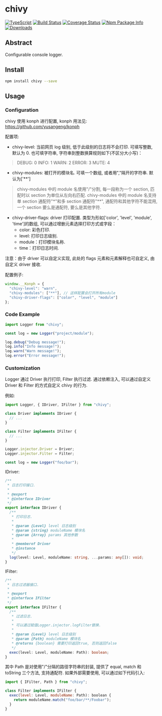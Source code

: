 # chivy

[![TypeScript](https://img.shields.io/badge/lang-typescript-blue.svg)](https://www.tslang.cn/) [![Build Status](https://travis-ci.org/yusangeng/chivy.svg?branch=master)](https://travis-ci.org/yusangeng/chivy) [![Coverage Status](https://coveralls.io/repos/github/yusangeng/chivy/badge.svg?branch=master)](https://coveralls.io/github/yusangeng/chivy?branch=master) [![Npm Package Info](https://badge.fury.io/js/chivy.svg)](https://www.npmjs.com/package/chivy) [![Downloads](https://img.shields.io/npm/dw/chivy.svg?style=flat)](https://www.npmjs.com/package/chivy)

## Abstract

Configurable console logger.

## Install

```bash
npm install chivy --save
```

## Usage

### Configuration

chivy 使用 konph 进行配置, konph 用法见: https://github.com/yusangeng/konph

配置项:

- chivy-level: 当前网页 log 级别, 低于此级别的日志将不会打印. 可填写整数, 默认为 0. 也可填字符串, 字符串到整数换算规则如下(不区分大小写)：

> DEBUG: 0
> INFO: 1
> WARN: 2
> ERROR: 3
> MUTE: 4

- chivy-modules: 被打开的模块名. 可填一个数组, 或者用","隔开的字符串. 默认为['**']

> chivy-modules 中的 module 名使用"/"分割, 每一段称为一个 section, 匹配时以 section 为单位从左向右匹配.
> chivy-modules 中的 module 名支持单 section 通配符"\*"和多 section 通配符"\*\*", 通配符和其他字符不能混用, 一个 section 要么是通配符, 要么是其他字符.

- chivy-driver-flags: driver 打印配置. 类型为形如['color', 'level', 'module', 'time']的数组, 可以通过增删元素选择打印方式或字段：
  - color: 彩色打印.
  - level: 打印日志级别.
  - module：打印模块名称.
  - time：打印日志时间.

注意：由于 driver 可以自定义实现, 此处的 flags 元素和元素解释也可自定义, 由自定义 driver 接收.

配置例子:

```js
window.__Konph = {
  "chivy-level": "warn",
  "chivy-modules": ["**"], // 这样配置会打开所有module
  "chivy-driver-flags": ["color", "level", "module"]
};
```

### Code Example

```js
import Logger from "chivy";

const log = new Logger("project/module");

log.debug("Debug message!");
log.info("Info message!");
log.warn("Warn message!");
log.error("Error message!");
```

### Customization

Logger 通过 Driver 执行打印, Filter 执行过滤. 通过依赖注入, 可以通过自定义 Driver 和 Filter 的方式自定义 chivy 的行为.

例如:

```typescript
import Logger, { IDriver, IFilter } from "chivy";

class Driver implements IDriver {
  // ...
}

class Filter implements IFilter {
  // ...
}

Logger.injector.Driver = Driver;
Logger.injector.Filter = Filter;

const log = new Logger("foo/bar");
```

IDriver:

```typescript
/**
 * 日志打印接口.
 *
 * @export
 * @interface IDriver
 */
export interface IDriver {
  /**
   * 打印日志.
   *
   * @param {Level} level 日志级别
   * @param {string} moduleName 模块名
   * @param {Array} params 其他参数
   *
   * @memberof Driver
   * @instance
   */
  log(level: Level, moduleName: string, ...params: any[]): void;
}
```

IFilter:

```typescript
/**
 * 日志过滤器接口.
 *
 * @export
 * @interface IFilter
 */
export interface IFilter {
  /**
   * 过滤日志.
   *
   * 可以通过赋值Logger.injector.logFilter替换.
   *
   * @param {Level} level 日志级别
   * @param {Path} moduleName 模块名
   * @returns {boolean} 需要打印返回true, 否则返回false
   */
  exec(level: Level, moduleName: Path): boolean;
}
```

其中 Path 是对使用"/"分隔的路径字符串的封装, 提供了 equal, match 和 toString 三个方法, 支持通配符. 如果外部需要使用, 可以通过如下代码引入:

```js
import { IFilter, Path } from "chivy";

class Filter implements IFilter {
  exec(level: Level, moduleName: Path): boolean {
    return moduleName.match("foo/bar/**/Foobar");
  }
}
```
